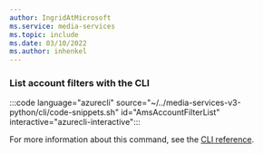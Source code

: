 ```yaml
---
author: IngridAtMicrosoft
ms.service: media-services 
ms.topic: include
ms.date: 03/10/2022
ms.author: inhenkel
---
```


### List account filters with the CLI

:::code language="azurecli" source="~/../media-services-v3-python/cli/code-snippets.sh" id="AmsAccountFilterList" interactive="azurecli-interactive":::

For more information about this command, see the [CLI reference](/cli/azure/ams/account-filter?view=azure-cli-latest#az-ams-account-filter-list).
